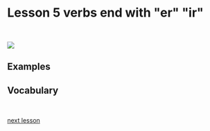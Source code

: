 # Lesson 5 verbs end with "er" "ir"

<br>

![](er_ir.svg)

## Examples

> 
>

## Vocabulary

> 

<br>

[next lesson](../L/index)





<br><br><br><br>

